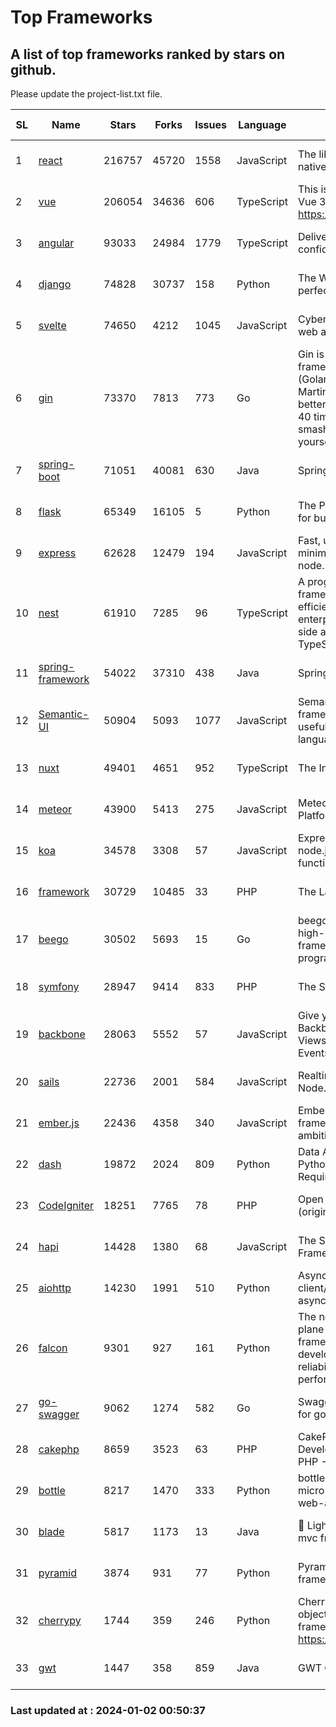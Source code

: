 # Top Frameworks
## A list of top frameworks ranked by stars on github.  
Please update the project-list.txt file.

| SL| Name  | Stars| Forks| Issues | Language | Description | Last Commit |
| --| ------| -----| ---- | ------ | -------- | ----------- | ----------- |
| 1 | [react](https://github.com/facebook/react) | 216757 | 45720 | 1558 | JavaScript | The library for web and native user interfaces. | 2023-12-19 23:04:11 |
| 2 | [vue](https://github.com/vuejs/vue) | 206054 | 34636 | 606 | TypeScript | This is the repo for Vue 2. For Vue 3, go to https://github.com/vuejs/core | 2023-12-31 13:23:55 |
| 3 | [angular](https://github.com/angular/angular) | 93033 | 24984 | 1779 | TypeScript | Deliver web apps with confidence 🚀 | 2023-12-21 14:33:32 |
| 4 | [django](https://github.com/django/django) | 74828 | 30737 | 158 | Python | The Web framework for perfectionists with deadlines. | 2024-01-01 09:59:16 |
| 5 | [svelte](https://github.com/sveltejs/svelte) | 74650 | 4212 | 1045 | JavaScript | Cybernetically enhanced web apps | 2024-01-01 20:11:28 |
| 6 | [gin](https://github.com/gin-gonic/gin) | 73370 | 7813 | 773 | Go | Gin is a HTTP web framework written in Go (Golang). It features a Martini-like API with much better performance -- up to 40 times faster. If you need smashing performance, get yourself some Gin. | 2023-12-13 02:28:51 |
| 7 | [spring-boot](https://github.com/spring-projects/spring-boot) | 71051 | 40081 | 630 | Java | Spring Boot | 2023-12-22 18:43:46 |
| 8 | [flask](https://github.com/pallets/flask) | 65349 | 16105 | 5 | Python | The Python micro framework for building web applications. | 2024-01-01 15:21:54 |
| 9 | [express](https://github.com/expressjs/express) | 62628 | 12479 | 194 | JavaScript | Fast, unopinionated, minimalist web framework for node. | 2023-06-04 15:47:20 |
| 10 | [nest](https://github.com/nestjs/nest) | 61910 | 7285 | 96 | TypeScript | A progressive Node.js framework for building efficient, scalable, and enterprise-grade server-side applications with TypeScript/JavaScript 🚀 | 2023-12-19 07:55:34 |
| 11 | [spring-framework](https://github.com/spring-projects/spring-framework) | 54022 | 37310 | 438 | Java | Spring Framework | 2024-01-01 10:22:25 |
| 12 | [Semantic-UI](https://github.com/Semantic-Org/Semantic-UI) | 50904 | 5093 | 1077 | JavaScript | Semantic is a UI component framework based around useful principles from natural language. | 2023-01-11 17:05:32 |
| 13 | [nuxt](https://github.com/nuxt/nuxt) | 49401 | 4651 | 952 | TypeScript | The Intuitive Vue Framework. | 2024-01-01 22:12:24 |
| 14 | [meteor](https://github.com/meteor/meteor) | 43900 | 5413 | 275 | JavaScript | Meteor, the JavaScript App Platform | 2023-12-29 18:57:07 |
| 15 | [koa](https://github.com/koajs/koa) | 34578 | 3308 | 57 | JavaScript | Expressive middleware for node.js using ES2017 async functions | 2023-11-08 15:05:20 |
| 16 | [framework](https://github.com/laravel/framework) | 30729 | 10485 | 33 | PHP | The Laravel Framework. | 2024-01-01 15:37:06 |
| 17 | [beego](https://github.com/beego/beego) | 30502 | 5693 | 15 | Go | beego is an open-source, high-performance web framework for the Go programming language. | 2023-12-29 13:53:55 |
| 18 | [symfony](https://github.com/symfony/symfony) | 28947 | 9414 | 833 | PHP | The Symfony PHP framework | 2023-12-31 18:26:19 |
| 19 | [backbone](https://github.com/jashkenas/backbone) | 28063 | 5552 | 57 | JavaScript | Give your JS App some Backbone with Models, Views, Collections, and Events | 2023-08-10 22:05:08 |
| 20 | [sails](https://github.com/balderdashy/sails) | 22736 | 2001 | 584 | JavaScript | Realtime MVC Framework for Node.js | 2023-12-14 21:34:01 |
| 21 | [ember.js](https://github.com/emberjs/ember.js) | 22436 | 4358 | 340 | JavaScript | Ember.js - A JavaScript framework for creating ambitious web applications | 2023-12-20 03:56:51 |
| 22 | [dash](https://github.com/plotly/dash) | 19872 | 2024 | 809 | Python | Data Apps & Dashboards for Python. No JavaScript Required. | 2023-12-16 18:16:41 |
| 23 | [CodeIgniter](https://github.com/bcit-ci/CodeIgniter) | 18251 | 7765 | 78 | PHP | Open Source PHP Framework (originally from EllisLab) | 2023-04-07 17:57:13 |
| 24 | [hapi](https://github.com/hapijs/hapi) | 14428 | 1380 | 68 | JavaScript | The Simple, Secure Framework Developers Trust | 2023-09-18 11:40:11 |
| 25 | [aiohttp](https://github.com/aio-libs/aiohttp) | 14230 | 1991 | 510 | Python | Asynchronous HTTP client/server framework for asyncio and Python | 2023-12-28 10:40:53 |
| 26 | [falcon](https://github.com/falconry/falcon) | 9301 | 927 | 161 | Python | The no-magic web data plane API and microservices framework for Python developers, with a focus on reliability, correctness, and performance at scale. | 2023-12-26 16:51:00 |
| 27 | [go-swagger](https://github.com/go-swagger/go-swagger) | 9062 | 1274 | 582 | Go | Swagger 2.0 implementation for go | 2024-01-01 10:16:45 |
| 28 | [cakephp](https://github.com/cakephp/cakephp) | 8659 | 3523 | 63 | PHP | CakePHP: The Rapid Development Framework for PHP - Official Repository | 2023-12-31 17:50:29 |
| 29 | [bottle](https://github.com/bottlepy/bottle) | 8217 | 1470 | 333 | Python | bottle.py is a fast and simple micro-framework for python web-applications. | 2022-09-05 15:24:52 |
| 30 | [blade](https://github.com/lets-blade/blade) | 5817 | 1173 | 13 | Java | :rocket: Lightning fast and elegant mvc framework for Java8 | 2023-06-16 05:18:49 |
| 31 | [pyramid](https://github.com/Pylons/pyramid) | 3874 | 931 | 77 | Python | Pyramid - A Python web framework | 2023-09-14 21:55:43 |
| 32 | [cherrypy](https://github.com/cherrypy/cherrypy) | 1744 | 359 | 246 | Python | CherryPy is a pythonic, object-oriented HTTP framework.      https://cherrypy.dev | 2023-12-26 18:40:42 |
| 33 | [gwt](https://github.com/gwtproject/gwt) | 1447 | 358 | 859 | Java | GWT Open Source Project | 2023-12-29 20:39:24 |

### Last updated at : 2024-01-02 00:50:37
